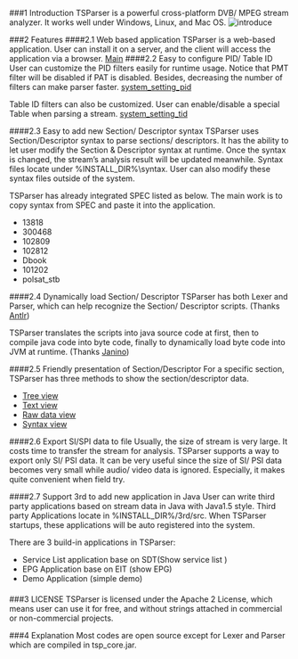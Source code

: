 
###1 Introduction
TSParser is a powerful cross-platform DVB/ MPEG stream analyzer. 
It works well under Windows, Linux, and Mac OS.
![introduce](https://cloud.githubusercontent.com/assets/8717254/6841219/94298906-d3c1-11e4-9fcb-225089ada675.png)


###2 Features
####2.1 Web based application
TSParser is a web-based application. User can install it on a server, and the client will access the application via a browser. 
[Main](https://cloud.githubusercontent.com/assets/8717254/6841100/dc949af2-d3bf-11e4-9f97-6208ba18921a.png)
####2.2 Easy to configure PID/ Table ID
User can customize the PID filters easily for runtime usage. Notice that PMT filter will be disabled if PAT is disabled. Besides, decreasing the number of filters can make parser faster. [system_setting_pid](https://cloud.githubusercontent.com/assets/8717254/6841193/144da38e-d3c1-11e4-8c6b-685dad7f58de.png)

Table ID filters can also be customized. User can enable/disable a special Table when parsing a stream.
[system_setting_tid](https://cloud.githubusercontent.com/assets/8717254/6841213/61f5b6a8-d3c1-11e4-9db0-484645f1c764.png)

####2.3 Easy to add new Section/ Descriptor syntax
TSParser uses Section/Descriptor syntax to parse sections/ descriptors. It has the ability to let user modify the Section & Descriptor syntax at runtime. Once the syntax is changed, the stream’s analysis result will be updated meanwhile. Syntax files locate under %INSTALL_DIR%\syntax. User can also modify these syntax files outside of the system.

TSParser has already integrated SPEC listed as below. The main work is to copy syntax from SPEC and paste it into the application.

  * 13818
  * 300468
  * 102809
  * 102812
  * Dbook
  * 101202
  * polsat_stb


####2.4 Dynamically load Section/ Descriptor 
TSParser has both Lexer and Parser, which can help recognize the Section/ Descriptor scripts.  (Thanks [Antlr](http://www.antlr.org/))

TSParser translates the scripts into java source code at first, then to compile java code into byte code, finally to dynamically load byte code into JVM at runtime. (Thanks [Janino](http://docs.codehaus.org/display/JANINO/Home))

####2.5 Friendly presentation of Section/Descriptor 
For a specific section, TSParser has three methods to show the section/descriptor data.
* [Tree view](https://cloud.githubusercontent.com/assets/8717254/6841486/65445c56-d3c6-11e4-99a0-d1c01e6e5db5.png)
* [Text view](https://cloud.githubusercontent.com/assets/8717254/6841499/98f1e276-d3c6-11e4-9010-7c1e4e81f169.png)
* [Raw data view](https://cloud.githubusercontent.com/assets/8717254/6841507/b7a141c6-d3c6-11e4-9eb3-342c54311e31.png)
* [Syntax view](https://cloud.githubusercontent.com/assets/8717254/6841517/d6a27572-d3c6-11e4-90a4-688382fda603.png)


####2.6 Export SI/SPI data to file
Usually, the size of stream is very large. It costs time to transfer the stream for analysis. TSParser supports a way to export only SI/ PSI data. It can be very useful since the size of SI/ PSI data becomes very small while audio/ video data is ignored. Especially, it makes quite convenient when field try.

####2.7 Support 3rd to add new application in Java 
User can write third party applications based on stream data in Java with Java1.5 style. Third party Applications locate in %INSTALL_DIR%/3rd/src. When TSParser startups, these applications will be auto registered into the system.

There are 3 build-in applications in TSParser:
* Service List application base on SDT(Show service list )
* EPG Application base on EIT (show EPG)
* Demo Application (simple demo)


####  


###3 LICENSE
TSParser is licensed under the Apache 2 License, which means user can use it for free, and without strings attached in commercial or non-commercial projects. 

###4 Explanation
Most codes are open source except for Lexer and Parser which are compiled in tsp_core.jar.



